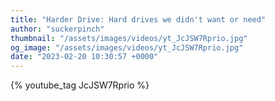 ```yaml
---
title: "Harder Drive: Hard drives we didn't want or need"
author: "suckerpinch"
thumbnail: "/assets/images/videos/yt_JcJSW7Rprio.jpg"
og_image: "/assets/images/videos/yt_JcJSW7Rprio.jpg"
date: "2023-02-20 10:30:57 +0000"
---
```


{% youtube_tag JcJSW7Rprio %}

